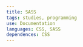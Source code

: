 ```yaml
---
title: SASS
tags: studies, programming
use: Documentation
languages: CSS, SASS
dependences: CSS
---
```

